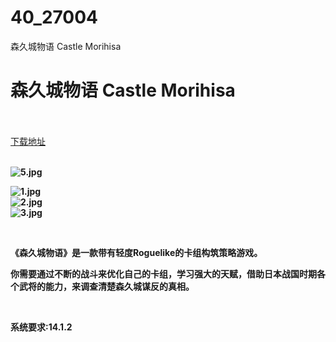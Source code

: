 # 40_27004
森久城物语 Castle Morihisa
# 森久城物语 Castle Morihisa
 <br/></br>
[下载地址](https://www.switch520.cc/article/27004 "下载地址")
<br/></br>

<p><strong><img title="5.jpg" src="https://www.switch520.cc/muke_img/2022_08_22_bed4105c340ba.jpg" alt="5.jpg"></strong></p>
<p><strong><img title="1.jpg" src="https://www.switch520.cc/muke_img/2022_02_10_f9ae841a1cd54.jpg" alt="1.jpg"></strong><br>
<strong><img title="2.jpg" src="https://www.switch520.cc/muke_img/2022_02_10_0279a22faa9da.jpg" alt="2.jpg"></strong><br>
<strong><img title="3.jpg" src="https://www.switch520.cc/muke_img/2022_02_10_6907e2b294d07.jpg" alt="3.jpg">&nbsp;</strong></p>
<p>&nbsp;</p>
<p><strong>《森久城物语》是一款带有轻度Roguelike的卡组构筑策略游戏。</strong></p>
<p><strong>你需要通过不断的战斗来优化自己的卡组，学习强大的天赋，借助日本战国时期各个武将的能力，来调查清楚森久城谋反的真相。</strong></p>
<p>&nbsp;</p>
<p><strong>系统要求:14.1.2</strong></p>



